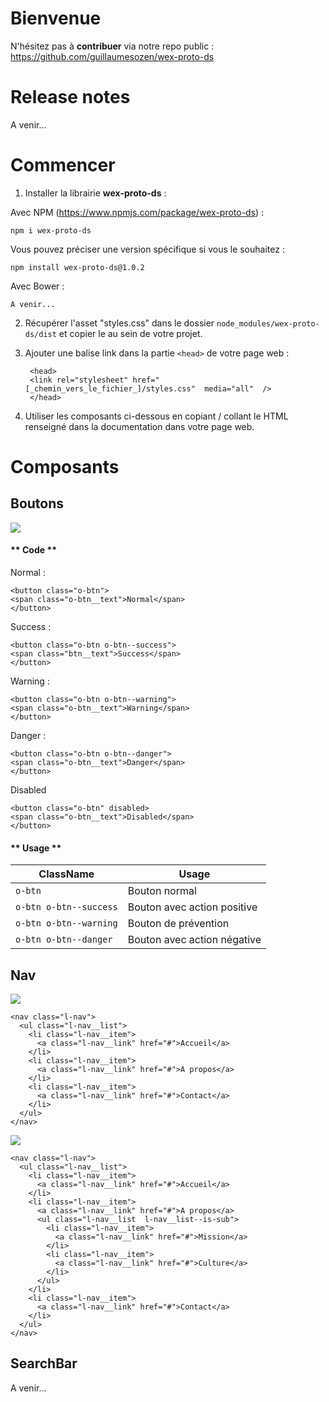 # Bienvenue

N'hésitez pas à **contribuer** via notre repo public : https://github.com/guillaumesozen/wex-proto-ds

# Release notes

A venir...

# Commencer

1. Installer la librairie **wex-proto-ds** :

Avec NPM (https://www.npmjs.com/package/wex-proto-ds) : 

`npm i wex-proto-ds`

Vous pouvez préciser une version spécifique si vous le souhaitez : 

`npm install wex-proto-ds@1.0.2`


Avec Bower :

`A venir...`

2. Récupérer l'asset "styles.css" dans le dossier `node_modules/wex-proto-ds/dist` et copier le au sein de votre projet.

3. Ajouter une balise link dans la partie `<head>` de votre page web : 

        <head>
        <link rel="stylesheet" href="[_chemin_vers_le_fichier_]/styles.css"  media="all"  />
        </head>


4. Utiliser les composants ci-dessous en copiant / collant le HTML renseigné dans la documentation dans votre page web.

# Composants



## Boutons

![](https://i.ibb.co/9WGSDLN/Capture-d-e-cran-2019-03-27-a-00-23-54.png)


<!-- tabs:start -->

#### ** Code **

Normal :

    <button class="o-btn">
    <span class="o-btn__text">Normal</span>
    </button>

Success :

    <button class="o-btn o-btn--success">
    <span class="btn__text">Success</span>
    </button>

Warning : 

    <button class="o-btn o-btn--warning">
    <span class="o-btn__text">Warning</span>
    </button>

Danger :

    <button class="o-btn o-btn--danger">
    <span class="o-btn__text">Danger</span>
    </button>

Disabled

    <button class="o-btn" disabled>
    <span class="o-btn__text">Disabled</span>
    </button>

#### ** Usage **

| ClassName                         |Usage                         |
|-------------------------------|-----------------------------|
|`o-btn`            |Bouton normal            |
|`o-btn o-btn--success`            |Bouton avec action positive            |
|`o-btn o-btn--warning`|Bouton de prévention|
|`o-btn o-btn--danger`|Bouton avec action négative|


<!-- tabs:end -->


## Nav

![](https://i.ibb.co/HTwvL3b/Capture-d-e-cran-2019-03-27-a-00-24-06.png)

    <nav class="l-nav">
      <ul class="l-nav__list">
        <li class="l-nav__item">
          <a class="l-nav__link" href="#">Accueil</a>
        </li>
        <li class="l-nav__item">
          <a class="l-nav__link" href="#">A propos</a>
        </li>
        <li class="l-nav__item">
          <a class="l-nav__link" href="#">Contact</a>
        </li>
      </ul>
    </nav>

![](https://i.ibb.co/5Ry7hTY/Capture-d-e-cran-2019-03-27-a-00-24-38.png)

    <nav class="l-nav">
      <ul class="l-nav__list">
        <li class="l-nav__item">
          <a class="l-nav__link" href="#">Accueil</a>
        </li>
        <li class="l-nav__item">
          <a class="l-nav__link" href="#">A propos</a>
          <ul class="l-nav__list  l-nav__list--is-sub">
            <li class="l-nav__item">
              <a class="l-nav__link" href="#">Mission</a>
            </li>
            <li class="l-nav__item">
              <a class="l-nav__link" href="#">Culture</a>
            </li>
          </ul>
        </li>
        <li class="l-nav__item">
          <a class="l-nav__link" href="#">Contact</a>
        </li>
      </ul>
    </nav>

## SearchBar

A venir...